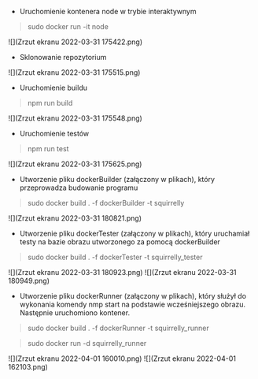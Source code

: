 * Uruchomienie kontenera node w trybie interaktywnym 

> sudo docker run -it node

![](Zrzut ekranu 2022-03-31 175422.png)

* Sklonowanie repozytorium

![](Zrzut ekranu 2022-03-31 175515.png)

* Uruchomienie buildu

> npm run build

![](Zrzut ekranu 2022-03-31 175548.png)

* Uruchomienie testów

> npm run test

![](Zrzut ekranu 2022-03-31 175625.png)

* Utworzenie pliku dockerBuilder (załączony w plikach), który przeprowadza budowanie programu

>sudo docker build . -f dockerBuilder -t squirrelly 

![](Zrzut ekranu 2022-03-31 180821.png)

* Utworzenie pliku dockerTester (załączony w plikach), który uruchamiał testy na bazie obrazu utworzonego za pomocą dockerBuilder

> sudo docker build . -f dockerTester -t squirrelly_tester

![](Zrzut ekranu 2022-03-31 180923.png)
![](Zrzut ekranu 2022-03-31 180949.png)

* Utworzenie pliku dockerRunner (załączony w plikach), który służył do wykonania komendy nmp start na podstawie wcześniejszego obrazu. Następnie uruchomiono kontener.

> sudo docker build . -f dockerRunner -t squirrelly_runner

> sudo docker run -d squirrelly_runner

![](Zrzut ekranu 2022-04-01 160010.png)
![](Zrzut ekranu 2022-04-01 162103.png)